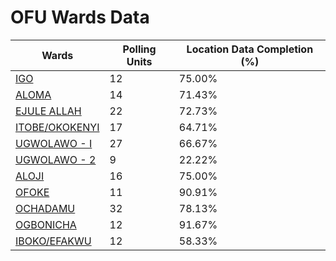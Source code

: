 
# OFU Wards Data

| Wards | Polling Units | Location Data Completion (%) |
| ---- | ----- | ------- |
| [IGO](./wards/5566-igo) | 12 | 75.00% |
| [ALOMA](./wards/5567-aloma) | 14 | 71.43% |
| [EJULE ALLAH](./wards/5568-ejule-allah) | 22 | 72.73% |
| [ITOBE/OKOKENYI](./wards/5569-itobe/okokenyi) | 17 | 64.71% |
| [UGWOLAWO  - I](./wards/5570-ugwolawo-i) | 27 | 66.67% |
| [UGWOLAWO  - 2](./wards/5571-ugwolawo-2) | 9 | 22.22% |
| [ALOJI](./wards/5572-aloji) | 16 | 75.00% |
| [OFOKE](./wards/5573-ofoke) | 11 | 90.91% |
| [OCHADAMU](./wards/5574-ochadamu) | 32 | 78.13% |
| [OGBONICHA](./wards/5575-ogbonicha) | 12 | 91.67% |
| [IBOKO/EFAKWU](./wards/5576-iboko/efakwu) | 12 | 58.33% |





